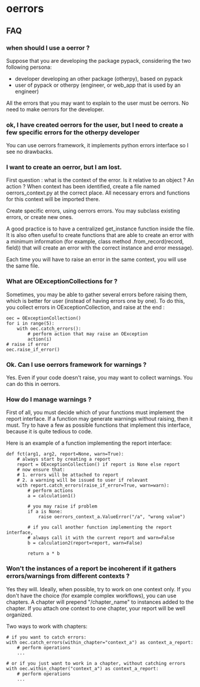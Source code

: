 # oerrors

## FAQ

### when should I use a oerror ?

Suppose that you are developing the package pypack, considering the two following persona:
* developer developing an other package (otherpy), based on pypack
* user of pypack or otherpy (engineer, or web_app that is used by an engineer)

All the errors that you may want to explain to the user must be oerrors. No need to make oerrors for the developer.

### ok, I have created oerrors for the user, but I need to create a few specific errors for the otherpy developer

You can use oerrors framework, it implements python errors interface so I see no drawbacks.

### I want to create an oerror, but I am lost.

First question : what is the context of the error. Is it relative to an object ? An action ?
When context has been identified, create a file named oerrors_context.py at the correct place. All necessary errors and 
functions for this context will be imported there.

Create specific errors, using oerrors errors. You may subclass existing errors, or create new ones.

A good practice is to have a centralized get_instance function inside the file. It is also often useful to create 
functions that are able to create an error with a minimum information (for example, class method 
.from_record(record, field)) that will create an error with the correct instance and error message).

Each time you will have to raise an error in the same context, you will use the same file.

### What are OExceptionCollections for ?

Sometimes, you may be able to gather several errors before raising them, which is better for user (instead of having 
errors one by one). To do this, you collect errors in OExceptionCollection, and raise at the end :

    oec = OExceptionCollection()
    for i in range(5):
        with oec.catch_errors():
            # perform action that may raise an OException
            action(i)
    # raise if error
    oec.raise_if_error()
    
### Ok. Can I use oerrors framework for warnings ?

Yes.
Even if your code doesn't raise, you may want to collect warnings. You can do this in oerrors.


### How do I manage warnings ?

First of all, you must decide which of your functions must implement the report interface. If a function may generate 
warnings without raising, then it must.
Try to have a few as possible functions that implement this interface, because it is quite tedious to code.

Here is an example of a function implementing the report interface:

    def fct(arg1, arg2, report=None, warn=True):
        # always start by creating a report
        report = OExceptionCollection() if report is None else report
        # now ensure that:
        # 1. errors will be attached to report
        # 2. a warning will be issued to user if relevant
        with report.catch_errors(raise_if_error=True, warn=warn):
            # perform actions
            a = calculation1()
            
            # you may raise if problem
            if a is None:
                raise oerrors_context_a.ValueError("/a", "wrong value")
                
            # if you call another function implementing the report interface,
            # always call it with the current report and warn=False
            b = calculation2(report=report, warn=False)
            
            return a * b


### Won't the instances of a report be incoherent if it gathers errors/warnings from different contexts ?

Yes they will. Ideally, when possible, try to work on one context only. If you don't have the choice (for example
complex workflows), you can use chapters.
A chapter will prepend "/chapter_name" to instances added to the chapter. If you attach one context to one chapter, your 
report will be well organized.

Two ways to work with chapters:

    # if you want to catch errors:
    with oec.catch_errors(within_chapter="context_a") as context_a_report:
        # perform operations
        ...
        
    # or if you just want to work in a chapter, without catching errors
    with oec.within_chapter("context_a") as context_a_report:
        # perform operations
        ...

